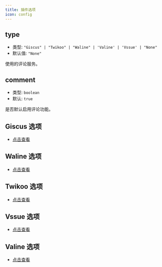 ```yaml
---
title: 插件选项
icon: config
---
```


## type

- 类型: `"Giscus" | "Twikoo" | "Waline" | 'Valine' | 'Vssue' | "None"`
- 默认值: `"None"`

使用的评论服务。

## comment

- 类型: `boolean`
- 默认: `true`

是否默认启用评论功能。

## Giscus 选项

- [点击查看](giscus.md)

## Waline 选项

- [点击查看](waline.md)

## Twikoo 选项

- [点击查看](twikoo.md)

## Vssue 选项

- [点击查看](vssue.md)

## Valine 选项

- [点击查看](valine.md)
